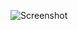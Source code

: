 ![Screenshot](https://raw.githubusercontent.com/Cryakl/Ultimate-RAT-Collection/refs/heads/main/XtremeRat/Xtreme%20RAT%20v2.6/Screenshot.png)
